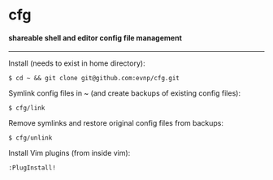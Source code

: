 # cfg
#### shareable shell and editor config file management
---
Install (needs to exist in home directory):
```
$ cd ~ && git clone git@github.com:evnp/cfg.git
```
Symlink config files in ~ (and create backups of existing config files):
```
$ cfg/link
```
Remove symlinks and restore original config files from backups:
```
$ cfg/unlink
```
Install Vim plugins (from inside vim):
```
:PlugInstall!
```
